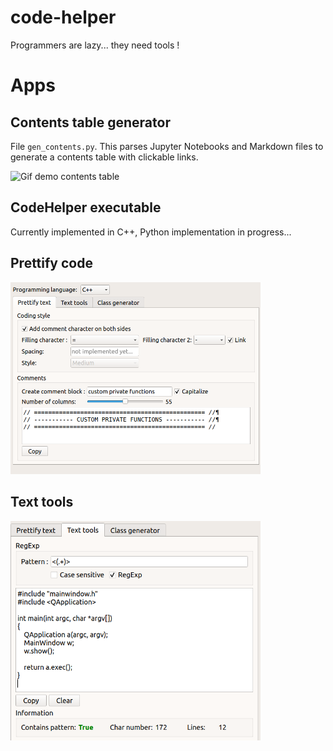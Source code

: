 # code-helper

Programmers are lazy... they need tools ! 


# Apps 

## Contents table generator

File `gen_contents.py`. This parses Jupyter Notebooks and Markdown files to generate
a contents table with clickable links.

![Gif demo contents table](res/demo-contents-table-generator.gif)

## CodeHelper executable

Currently implemented in C++, Python implementation in progress...


## Prettify code

<img src="res/screenshot_tab_prettify.png" width="400"/>

## Text tools

<img src="res/screenshot_tab_tools.png" width="400"/>
